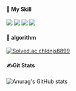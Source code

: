 

#### 📕 My Skill 
<img src="https://img.shields.io/badge/Unity-3c3c3c?style=flat-square&logo=Unity&logoColor=white"/>
<img src="https://img.shields.io/badge/C Sharp-239120?style=flat-square&logo=csharp&logoColor=white"/>
<img src="https://img.shields.io/badge/python-3776AB?style=flat-square&logo=python&logoColor=white"/>
<img src="https://img.shields.io/badge/cplusplus-00599C?style=flat-square&logo=python&logoColor=white"/>



#### 💪 algorithm
[![Solved.ac
chldnjs8899](http://mazassumnida.wtf/api/v2/generate_badge?boj=chldnjs8899)](https://solved.ac/chldnjs8899)

#### ✍Git Stats
![Anurag's GitHub stats](https://github-readme-stats.vercel.app/api?username=won9230&show_icons=true&theme=radical)


  <!--
**won9230/won9230** is a ✨ _special_ ✨ repository because its `README.md` (this file) appears on your GitHub profile.

Here are some ideas to get you started:

- 🔭 I’m currently working on ...
- 🌱 I’m currently learning ...
- 👯 I’m looking to collaborate on ...
- 🤔 I’m looking for help with ...
- 💬 Ask me about ...
- 📫 How to reach me: ...
- 😄 Pronouns: ...
- ⚡ Fun fact: ...
-->
